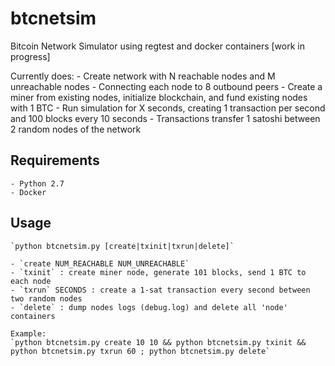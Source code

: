 # btcnetsim
Bitcoin Network Simulator using regtest and docker containers [work in progress]

Currently does:
    - Create network with N reachable nodes and M unreachable nodes
    - Connecting each node to 8 outbound peers
    - Create a miner from existing nodes, initialize blockchain, and fund existing nodes with 1 BTC
    - Run simulation for X seconds, creating 1 transaction per second and 100 blocks every 10 seconds
        - Transactions transfer 1 satoshi between 2 random nodes of the network

## Requirements
    - Python 2.7
    - Docker

## Usage
    `python btcnetsim.py [create|txinit|txrun|delete]`

    - `create NUM_REACHABLE NUM_UNREACHABLE`
    - `txinit` : create miner node, generate 101 blocks, send 1 BTC to each node
    - `txrun` SECONDS : create a 1-sat transaction every second between two random nodes
    - `delete` : dump nodes logs (debug.log) and delete all 'node' containers
    
    Example:
    `python btcnetsim.py create 10 10 && python btcnetsim.py txinit && python btcnetsim.py txrun 60 ; python btcnetsim.py delete`